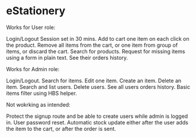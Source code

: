 # eStationery

Works for User role:

Login/Logout
Session set in 30 mins.
Add to cart one item on each click on the product.
Remove all items from the cart, or one item from group of items, or discard the cart.
Search for products.
Request for missing items using a form in plain text.
See their orders history.

Works for Admin role:

Login/Logout.
Search for items.
Edit one item.
Create an item.
Delete an item.
Search and list users.
Delete users.
See all users orders history.
Basic items filter using HBS helper.

Not wokrking as intended:

Protect the signup route and be able to create users while admin is logged in.
User password reset.
Automatic stock update either after the user adds the item to the cart, or after the order is sent.